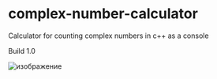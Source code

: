 # complex-number-calculator
Calculator for counting complex numbers in c++ as a console

Build 1.0

![изображение](https://user-images.githubusercontent.com/40267118/221374575-df1fdf44-263e-40fa-b432-a2f5c42c58b9.png)

